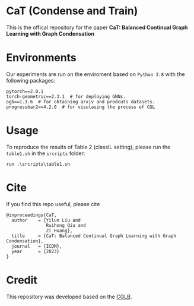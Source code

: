 # CaT (Condense and Train)

This is the offical repository for the paper **CaT: Balanced Continual Graph Learning with Graph Condensation**

# Environments
Our experiments are run on the enviroment based on `Python 3.8` with the following packages:

```
pytorch==2.0.1
torch-geometric==2.3.1  # for deploying GNNs.
ogb==1.3.6  # for obtaining arxiv and prodcuts datasets.
progressbar2==4.2.0  # for visulasing the process of CGL
```

# Usage

To reproduce the results of Table 2 (classIL setting), please run the `table1.sh` in the `srcripts` folder:
```
run .\srcripts\table1.sh
```

# Cite
If you find this repo useful, please cite

```
@inproceedings{CaT,
  author    = {Yilun Liu and
               Ruihong Qiu and
               Zi Huang},
  title     = {CaT: Balanced Continual Graph Learning with Graph Condensation},
  journal   = {ICDM},
  year      = {2023}
}
```

# Credit
This repository was developed based on the [CGLB](https://github.com/QueuQ/CGLB).